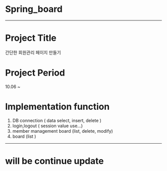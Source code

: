 # Spring_board
------------------------------------------
# Project Title
간단한 회원관리 페이지 만들기

# Project Period
10.06 ~

# Implementation function
1. DB connection ( data select, insert, delete )
2. login,logout ( session value use...)
3. member management board (list, delete, modify)
4. board (list )
---------------------------------
# will be continue update
